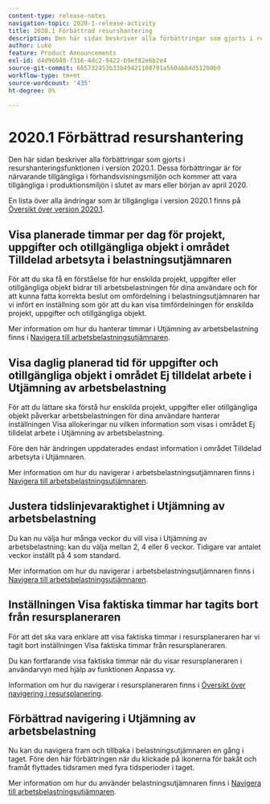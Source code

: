 ```yaml
---
content-type: release-notes
navigation-topic: 2020-1-release-activity
title: 2020.1 Förbättrad resurshantering
description: Den här sidan beskriver alla förbättringar som gjorts i resurshanteringsfunktionen i version 2020.1. Dessa förbättringar är för närvarande tillgängliga i förhandsvisningsmiljön och kommer att vara tillgängliga i produktionsmiljön i slutet av mars eller början av april 2020.
author: Luke
feature: Product Announcements
exl-id: d4d96040-f316-4dc2-9422-b9ef82e6b2e4
source-git-commit: 665732453b33b49421108791a560ab84d51280b9
workflow-type: tm+mt
source-wordcount: '435'
ht-degree: 0%

---
```


# 2020.1 Förbättrad resurshantering

Den här sidan beskriver alla förbättringar som gjorts i resurshanteringsfunktionen i version 2020.1. Dessa förbättringar är för närvarande tillgängliga i förhandsvisningsmiljön och kommer att vara tillgängliga i produktionsmiljön i slutet av mars eller början av april 2020.

En lista över alla ändringar som är tillgängliga i version 2020.1 finns på [Översikt över version 2020.1](../../../product-announcements/product-releases/2020.1-release-activity/2020.1-release-overview.md).

## Visa planerade timmar per dag för projekt, uppgifter och otillgängliga objekt i området Tilldelad arbetsyta i belastningsutjämnaren

För att du ska få en förståelse för hur enskilda projekt, uppgifter eller otillgängliga objekt bidrar till arbetsbelastningen för dina användare och för att kunna fatta korrekta beslut om omfördelning i belastningsutjämnaren har vi infört en inställning som gör att du kan visa timfördelningen för enskilda projekt, uppgifter och otillgängliga objekt.

Mer information om hur du hanterar timmar i Utjämning av arbetsbelastning finns i [Navigera till arbetsbelastningsutjämnaren](../../../resource-mgmt/workload-balancer/navigate-the-workload-balancer.md).

## Visa daglig planerad tid för uppgifter och otillgängliga objekt i området Ej tilldelat arbete i Utjämning av arbetsbelastning

För att du lättare ska förstå hur enskilda projekt, uppgifter eller otillgängliga objekt påverkar arbetsbelastningen för dina användare hanterar inställningen Visa allokeringar nu vilken information som visas i området Ej tilldelat arbete i Utjämning av arbetsbelastning.

Före den här ändringen uppdaterades endast information i området Tilldelad arbetsyta i Utjämnaren.

Mer information om hur du navigerar i arbetsbelastningsutjämnaren finns i [Navigera till arbetsbelastningsutjämnaren](../../../resource-mgmt/workload-balancer/navigate-the-workload-balancer.md).

## Justera tidslinjevaraktighet i Utjämning av arbetsbelastning

Du kan nu välja hur många veckor du vill visa i Utjämning av arbetsbelastning: kan du välja mellan 2, 4 eller 6 veckor. Tidigare var antalet veckor inställt på 4 som standard.

Mer information om hur du navigerar i arbetsbelastningsutjämnaren finns i [Navigera till arbetsbelastningsutjämnaren](../../../resource-mgmt/workload-balancer/navigate-the-workload-balancer.md).

## Inställningen Visa faktiska timmar har tagits bort från resursplaneraren

För att det ska vara enklare att visa faktiska timmar i resursplaneraren har vi tagit bort inställningen Visa faktiska timmar från resursplaneraren.

Du kan fortfarande visa faktiska timmar när du visar resursplaneraren i användarvyn med hjälp av funktionen Anpassa vy.

Information om hur du navigerar i resursplaneraren finns i [Översikt över navigering i resursplanering](../../../resource-mgmt/resource-planning/resource-planner-navigation.md).

## Förbättrad navigering i Utjämning av arbetsbelastning

Nu kan du navigera fram och tillbaka i belastningsutjämnaren en gång i taget. Före den här förbättringen när du klickade på ikonerna för bakåt och framåt flyttades tidsramen med fyra tidsperioder i taget.

Mer information om hur du använder belastningsutjämnaren finns i [Navigera till arbetsbelastningsutjämnaren](../../../resource-mgmt/workload-balancer/navigate-the-workload-balancer.md).
